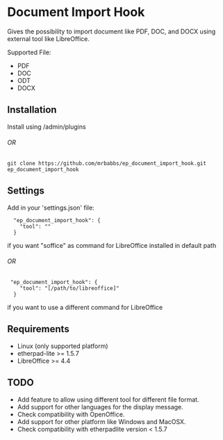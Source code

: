 # Document Import Hook

Gives the possibility to import document like PDF, DOC, and DOCX using
external tool like LibreOffice.

Supported File:
* PDF
* DOC
* ODT
* DOCX

## Installation

Install using /admin/plugins 

###### OR

```
git clone https://github.com/mrbabbs/ep_document_import_hook.git ep_document_import_hook
```

## Settings

Add in your 'settings.json' file:

```
  "ep_document_import_hook": {
    "tool": ""
  }
```

if you want "soffice" as command for LibreOffice installed in default path

###### OR

```
 "ep_document_import_hook": {
    "tool": "[/path/to/libreoffice]"
  }
```

if you want to use a different command for LibreOffice

## Requirements

* Linux (only supported platform)
* etherpad-lite >= 1.5.7
* LibreOffice >= 4.4

## TODO

* Add feature to allow using different tool for different file format.
* Add support for other languages for the display message.
* Check compatibility with OpenOffice.
* Add support for other platform like Windows and MacOSX.
* Check compatibility with etherpadlite version < 1.5.7
